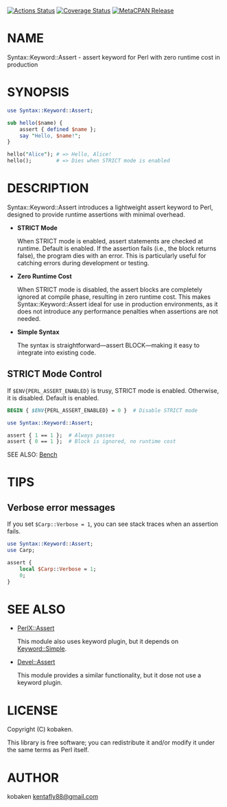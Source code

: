 [![Actions Status](https://github.com/kfly8/Syntax-Keyword-Assert/actions/workflows/test.yml/badge.svg)](https://github.com/kfly8/Syntax-Keyword-Assert/actions) [![Coverage Status](https://img.shields.io/coveralls/kfly8/Syntax-Keyword-Assert/main.svg?style=flat)](https://coveralls.io/r/kfly8/Syntax-Keyword-Assert?branch=main) [![MetaCPAN Release](https://badge.fury.io/pl/Syntax-Keyword-Assert.svg)](https://metacpan.org/release/Syntax-Keyword-Assert)
# NAME

Syntax::Keyword::Assert - assert keyword for Perl with zero runtime cost in production

# SYNOPSIS

```perl
use Syntax::Keyword::Assert;

sub hello($name) {
    assert { defined $name };
    say "Hello, $name!";
}

hello("Alice"); # => Hello, Alice!
hello();        # => Dies when STRICT mode is enabled
```

# DESCRIPTION

Syntax::Keyword::Assert introduces a lightweight assert keyword to Perl, designed to provide runtime assertions with minimal overhead.

- **STRICT Mode**

    When STRICT mode is enabled, assert statements are checked at runtime. Default is enabled. If the assertion fails (i.e., the block returns false), the program dies with an error. This is particularly useful for catching errors during development or testing.

- **Zero Runtime Cost**

    When STRICT mode is disabled, the assert blocks are completely ignored at compile phase, resulting in zero runtime cost. This makes Syntax::Keyword::Assert ideal for use in production environments, as it does not introduce any performance penalties when assertions are not needed.

- **Simple Syntax**

    The syntax is straightforward—assert BLOCK—making it easy to integrate into existing code.

## STRICT Mode Control

If `$ENV{PERL_ASSERT_ENABLED}` is trusy, STRICT mode is enabled. Otherwise, it is disabled. Default is enabled.

```perl
BEGIN { $ENV{PERL_ASSERT_ENABLED} = 0 }  # Disable STRICT mode

use Syntax::Keyword::Assert;

assert { 1 == 1 };  # Always passes
assert { 0 == 1 };  # Block is ignored, no runtime cost
```

SEE ALSO:
[Bench ](https://metacpan.org/pod/%20https%3A#github.com-kfly8-Syntax-Keyword-Assert-blob-main-bench-compare-no-assertion.pl)

# TIPS

## Verbose error messages

If you set `$Carp::Verbose = 1`, you can see stack traces when an assertion fails.

```perl
use Syntax::Keyword::Assert;
use Carp;

assert {
    local $Carp::Verbose = 1;
    0;
}
```

# SEE ALSO

- [PerlX::Assert](https://metacpan.org/pod/PerlX%3A%3AAssert)

    This module also uses keyword plugin, but it depends on [Keyword::Simple](https://metacpan.org/pod/Keyword%3A%3ASimple).

- [Devel::Assert](https://metacpan.org/pod/Devel%3A%3AAssert)

    This module provides a similar functionality, but it dose not use a keyword plugin.

# LICENSE

Copyright (C) kobaken.

This library is free software; you can redistribute it and/or modify
it under the same terms as Perl itself.

# AUTHOR

kobaken <kentafly88@gmail.com>
